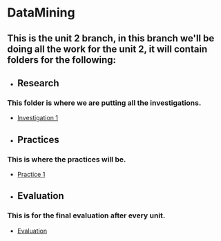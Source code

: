 # DataMining

## This is the unit 2 branch, in this branch we'll be doing all the work for the unit 2, it will contain folders for the following:

* ## Research
### This folder is where we are putting all the investigations.
- [Investigation 1](https://github.com/ThunderboltMonkey/DataMining/tree/unit_2/Investigation)

* ## Practices
### This is where the practices will be.
- [Practice 1](https://github.com/ThunderboltMonkey/DataMining/tree/unit_2/Practices)

* ## Evaluation
### This is for the final evaluation after every unit.
- [Evaluation](https://github.com/ThunderboltMonkey/DataMining/tree/unit_2/Evaluation)
